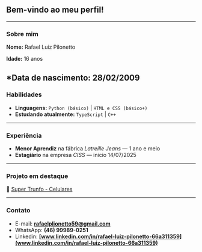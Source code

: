 ## Bem-vindo ao meu perfil!
-------------------------------
### Sobre mim

**Nome:** Rafael Luiz Pilonetto

**Idade:** 16 anos

***Data de nascimento:** 28/02/2009
-------------------------------
###  Habilidades

* **Linguagens:**
  `Python (básico)` | `HTML e CSS (básico+)`
* **Estudando atualmente:**
  `TypeScript` | `C++`

-------------------------------

###  Experiência

*  **Menor Aprendiz** na fábrica *Latreille Jeans* — 1 ano e meio
*  **Estagiário** na empresa *CISS* — inicio 14/07/2025

-------------------------------

###  Projeto em destaque

🔗 [Super Trunfo - Celulares](https://rafaelluizpilonetto.github.io/Super-Trunfo/)

-------------------------------

### Contato

* E-mail: **[rafaelplionetto59@gmail.com](rafaelplionetto59@gmail.com)**
* WhatsApp: **(46) 99989-0251**
* Linkedin: **[www.linkedin.com/in/rafael-luiz-pilonetto-66a311359](www.linkedin.com/in/rafael-luiz-pilonetto-66a311359)**

